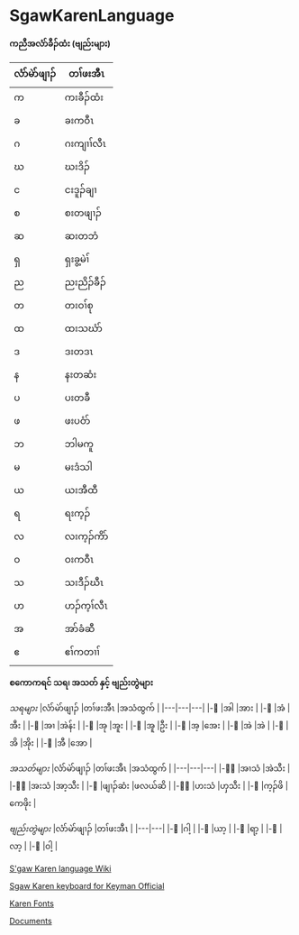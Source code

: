 # SgawKarenLanguage

**ကညီအလံာ်ခီၣ်ထံး (ဗျည်းများ)**

|လံာ်မဲာ်ဖျၢၣ်  |တၢ်ဖးအီၤ |
|---|---|
|က  |ကးခီၣ်ထံး  |
|ခ  |ခးကဝီၤ |
|ဂ  |ဂးကျၢၢ်လီၤ |
|ဃ  |ဃးဒိၣ် |
|င  |ငးဒူၣ်ချၢ  |
|စ  |စးတဖျၢၣ် |
|ဆ  |ဆးတဘံ  |
|ရှ |ရှးခွ့မဲၢ် |
|ည  |ညးညိၣ်ခီၣ် |
|တ  |တးဝၢ်စု  |
|ထ  |ထးသဃံာ်  |
|ဒ  |ဒးတဒၤ  |
|န  |နးတဆံး |
|ပ  |ပးတခီ  |
|ဖ  |ဖးပဝံာ်  |
|ဘ  |ဘါမကူ  |
|မ  |မးဒံသါ |
|ယ  |ယးအီထီ |
|ရ  |ရးက့ၣ် |
|လ  |လးက့ၣ်ကိာ် |
|ဝ  |ဝးကဝီၤ |
|သ  |သးဒီၣ်ဃီၤ  |
|ဟ  |ဟၣ်က့ၢ်လီၤ |
|အ  |အာ်ခံဆီ  |
|ဧ  |ဧၢ်ကတၢၢ် |


**စကောကရင် သရ၊ အသတ် နှင့် ဗျည်းတွဲများ**

*သရများ*
|လံာ်မဲာ်ဖျၢၣ်  |တၢ်ဖးအီၤ |အသံထွက်  |
|---|---|---|
|-ါ |အါ |အား  |
|-ံ |အံ |အီး  |
|-ၢ |အၢ |အဲန်း  |
|-ု |အု |အူး  |
|-ူ |အူ |ဦး  |
|-့ |အ့ |အေး  |
|-ဲ |အဲ |အဲ |
|-ိ |အိ |အိုး |
|-ီ |အီ |အော  |

*အသတ်များ*
|လံာ်မဲာ်ဖျၢၣ်  |တၢ်ဖးအီၤ |အသံထွက်  |
|---|---|---|
|-ၢ်  |အၢသံ |အဲသီး  |
|-ာ်  |အးသံ |အာ့သီး |
|-း |ဖျၢၣ်ဆံး |ဖလယ်ဆိ |
|-ၣ်  |ဟးသံ |ဟှသီး  |
|-ၤ |က့ၣ်ဖိ |ကေဖိုး |

*ဗျည်းတွဲများ* 
|လံာ်မဲာ်ဖျၢၣ်  |တၢ်ဖးအီၤ |
|---|---|
|-ှ |ဂါ့  |
|-ၠ |ယာ့  |
|-ြ |ရာ့  |
|-ျ |လာ့  |
|-ွ |ဝါ့  |

[S'gaw Karen language Wiki](https://en.wikipedia.org/wiki/S%27gaw_Karen_language)

[Sgaw Karen keyboard for Keyman Official](https://keyman.com/keyboards/sil_sgaw_karen)

[Karen Fonts](https://ktwg.org/karen-language-resources/)

[Documents](https://gutenberg.net.au/karen-people-of-burma.html)
